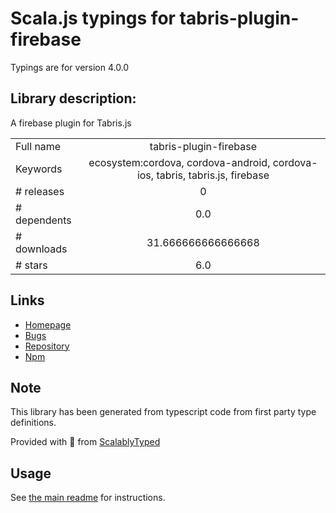 
# Scala.js typings for tabris-plugin-firebase

Typings are for version 4.0.0

## Library description:
A firebase plugin for Tabris.js

|                    |                 |
| ------------------ | :-------------: |
| Full name          | tabris-plugin-firebase |
| Keywords           | ecosystem:cordova, cordova-android, cordova-ios, tabris, tabris.js, firebase |
| # releases         | 0 |
| # dependents       | 0.0 |
| # downloads        | 31.666666666666668 |
| # stars            | 6.0 |

## Links
- [Homepage](https://github.com/eclipsesource/tabris-plugin-firebase#readme)
- [Bugs](https://github.com/eclipsesource/tabris-plugin-firebase/issues)
- [Repository](https://github.com/eclipsesource/tabris-plugin-firebase)
- [Npm](https://www.npmjs.com/package/tabris-plugin-firebase)
    


## Note
This library has been generated from typescript code from first party type definitions.

Provided with :purple_heart: from [ScalablyTyped](https://github.com/oyvindberg/ScalablyTyped)

## Usage
See [the main readme](../../readme.md) for instructions.



